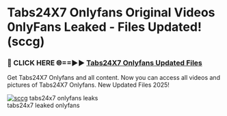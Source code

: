 # Tabs24X7 Onlyfans Original Videos 0nlyFans Leaked - Files Updated! (sccg)

<h3>🔴 CLICK HERE 🌐==►► <a href="https://tinyurl.com/x26r9saj" rel="nofollow">Tabs24X7 Onlyfans Updated Files</a></h3>

Get Tabs24X7 Onlyfans and all content. Now you can access all videos and pictures of Tabs24X7 Onlyfans. New Updated Files 2025!

[![sccg](https://i.imgur.com/LkgZPqh.gif)](https://tinyurl.com/x26r9saj)
tabs24x7 onlyfans leaks<br>
tabs24x7 leaked onlyfans
